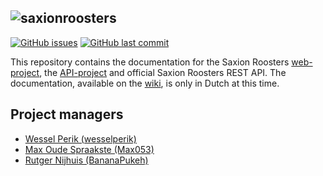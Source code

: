 ![saxionroosters](http://saxionroosters.nl/static/img/saxionroosters-logo-text-2.png)
-----

[![GitHub issues](https://img.shields.io/github/issues/saxionroosters/docs.svg)](https://github.com/saxionroosters/docs/issues?q=is%3Aopen+is%3Aissue)
[![GitHub last commit](https://img.shields.io/github/last-commit/saxionroosters/docs.svg)](https://github.com/saxionroosters/docs/commits)

This repository contains the documentation for the Saxion Roosters [web-project](https://github.com/saxionroosters/web/), the [API-project](https://github.com/saxionroosters/api/) and official Saxion Roosters REST API. The documentation, available on the [wiki](https://github.com/saxionroosters/docs/wiki), is only in Dutch at this time.

## Project managers

- [Wessel Perik (wesselperik)](https://github.com/wesselperik)
- [Max Oude Spraakste (Max053)](https://github.com/Max053)
- [Rutger Nijhuis (BananaPukeh)](https://github.com/BananaPukeh)

